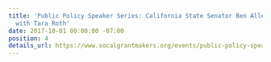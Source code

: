 ```yaml
---
title: 'Public Policy Speaker Series: California State Senator Ben Allen in Conversation
  with Tara Roth'
date: 2017-10-01 00:00:00 -07:00
position: 4
details_url: https://www.socalgrantmakers.org/events/public-policy-speaker-series-california-state-senator-ben-allen-conversation-tara-roth
---
```


